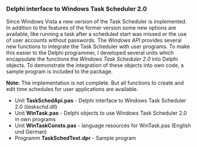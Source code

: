### Delphi interface to Windows Task Scheduler 2.0

Since Windows Vista a new version of the Task Scheduler is implemented. In 
addition to the features of the former version some new options are available, 
like running a task after a scheduled start was missed or the use of user 
accounts without passwords. The *Windows API* provides several new functions to 
integrate the Task Scheduler with user programs. To make this easier to the 
Delphi programmer, I developed several units which encapsulate the functions 
the *Windows Task Scheduler 2.0* into Delphi objects. To demonstrate the 
integration of these objects into own code, a sample program is included to 
the package.

**Note:** The implementation is not complete. But all functions to create and edit 
time schedules for user applications are available.

 - Unit **TaskSchedApi.pas** - Delphi interface to Windows Task Scheduler 2.0 (*taskschd.dll*)
 - Unit **WinTask.pas** - Delphi objects to use Windows Task Scheduler 2.0 in own programs
 - Unit **WinTaskConsts.pas** - language resources for WinTask.pas (English und German)
 - Programm **TaskSchedTest.dpr** - Sample program
